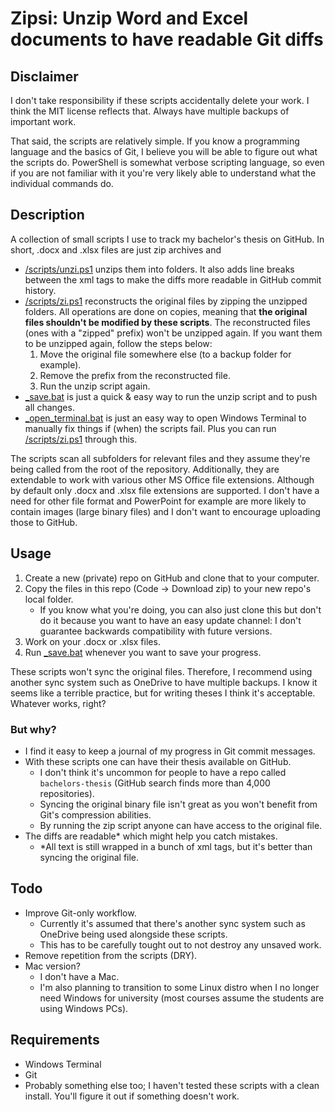 # Zipsi: Unzip Word and Excel documents to have readable Git diffs

## Disclaimer

I don't take responsibility if these scripts accidentally delete your work. I think the MIT license reflects that. Always have multiple backups of important work.

That said, the scripts are relatively simple. If you know a programming language and the basics of Git, I believe you will be able to figure out what the scripts do. PowerShell is somewhat verbose scripting language, so even if you are not familiar with it you're very likely able to understand what the individual commands do.

## Description

A collection of small scripts I use to track my bachelor's thesis on GitHub. In short, .docx and .xlsx files are just zip archives and
- [/scripts/unzi.ps1](/scripts/unzi.ps1) unzips them into folders. It also adds line breaks between the xml tags to make the diffs more readable in GitHub commit history.
- [/scripts/zi.ps1](/scripts/zi.ps1) reconstructs the original files by zipping the unzipped folders. All operations are done on copies, meaning that **the original files shouldn't be modified by these scripts**. The reconstructed files (ones with a "zipped" prefix) won't be unzipped again. If you want them to be unzipped again, follow the steps below:
    1. Move the original file somewhere else (to a backup folder for example).
    2. Remove the prefix from the reconstructed file.
    3. Run the unzip script again.
- [_save.bat](_save.bat) is just a quick & easy way to run the unzip script and to push all changes.
- [_open_terminal.bat](_open_terminal.bat) is just an easy way to open Windows Terminal to manually fix things if (when) the scripts fail. Plus you can run [/scripts/zi.ps1](/scripts/zi.ps1) through this.

The scripts scan all subfolders for relevant files and they assume they're being called from the root of the repository. Additionally, they are extendable to work with various other MS Office file extensions. Although by default only .docx and .xlsx file extensions are supported. I don't have a need for other file format and PowerPoint for example are more likely to contain images (large binary files) and I don't want to encourage uploading those to GitHub.

## Usage
1. Create a new (private) repo on GitHub and clone that to your computer.
2. Copy the files in this repo (Code -> Download zip) to your new repo's local folder.
    - If you know what you're doing, you can also just clone this but don't do it because you want to have an easy update channel: I don't guarantee backwards compatibility with future versions.
3. Work on your .docx or .xlsx files.
4. Run [_save.bat](_save.bat) whenever you want to save your progress.

These scripts won't sync the original files. Therefore, I recommend using another sync system such as OneDrive to have multiple backups. I know it seems like a terrible practice, but for writing theses I think it's acceptable. Whatever works, right?

### But why?
- I find it easy to keep a journal of my progress in Git commit messages.
- With these scripts one can have their thesis available on GitHub.
    - I don't think it's uncommon for people to have a repo called `bachelors-thesis` (GitHub search finds more than 4,000 repositories).
    - Syncing the original binary file isn't great as you won't benefit from Git's compression abilities.
    - By running the zip script anyone can have access to the original file.
- The diffs are readable* which might help you catch mistakes.
    - *All text is still wrapped in a bunch of xml tags, but it's better than syncing the original file.

## Todo
- Improve Git-only workflow.
    - Currently it's assumed that there's another sync system such as OneDrive being used alongside these scripts.
    - This has to be carefully tought out to not destroy any unsaved work.
- Remove repetition from the scripts (DRY).
- Mac version?
    - I don't have a Mac.
    - I'm also planning to transition to some Linux distro when I no longer need Windows for university (most courses assume the students are using Windows PCs).

## Requirements
- Windows Terminal
- Git
- Probably something else too; I haven't tested these scripts with a clean install. You'll figure it out if something doesn't work.
